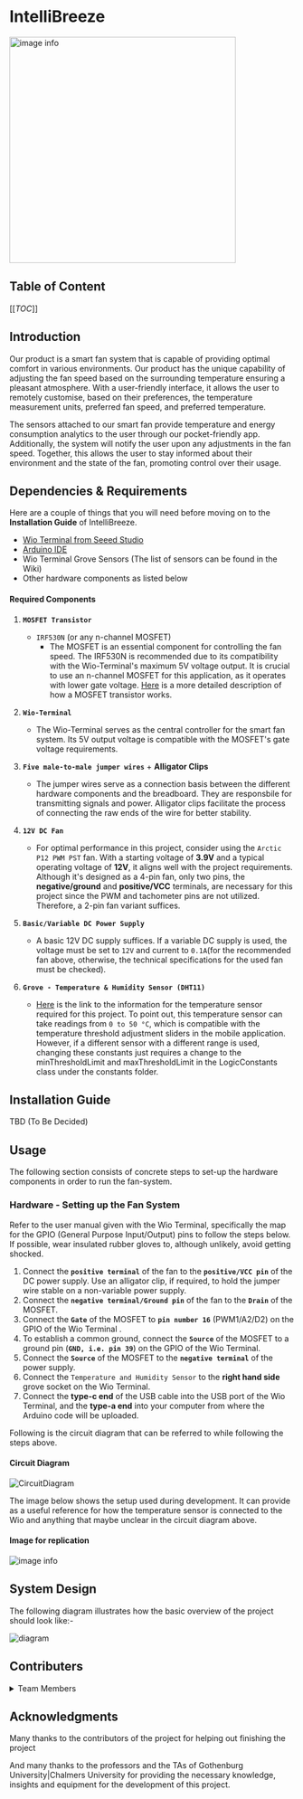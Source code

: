 # IntelliBreeze

<img src="graphics/logo.jpeg" alt="image info" width="400" height="400">

## Table of Content 

[[_TOC_]] 

## Introduction

Our product is a smart fan system that is capable of providing optimal comfort in various environments. Our product has the unique capability of adjusting the fan speed based on the surrounding temperature ensuring a pleasant atmosphere. With a user-friendly interface, it allows the user to remotely customise, based on their preferences, the temperature measurement units, preferred fan speed, and preferred temperature.

The sensors attached to our smart fan provide temperature and energy consumption analytics to the user through our pocket-friendly app. Additionally, the system will notify the user upon any adjustments in the fan speed. Together, this allows the user to stay informed about their environment and the state of the fan, promoting control over their usage.

## Dependencies & Requirements

Here are a couple of things that you will need before moving on to the **Installation Guide** of IntelliBreeze.

- [Wio Terminal from Seeed Studio](https://www.seeedstudio.com/Wio-Terminal-p-4509.html)
- [Arduino IDE](https://www.arduino.cc/en/software)
- Wio Terminal Grove Sensors (The list of sensors can be found in the Wiki)
- Other hardware components as listed below

#### **Required Components**

1. **`MOSFET Transistor`**
   - `IRF530N` (or any n-channel MOSFET)
     - The MOSFET is an essential component for controlling the fan speed. The IRF530N is recommended due to its compatibility with the Wio-Terminal's maximum 5V voltage output. It is crucial to use an n-channel MOSFET for this application, as it operates with lower gate voltage. [Here](https://www.nextpcb.com/blog/how-does-a-mosfet-work) is a more detailed description of how a MOSFET transistor works.

2. **`Wio-Terminal`**
    - The Wio-Terminal serves as the central controller for the smart fan system. Its 5V output voltage is compatible with the MOSFET's gate voltage requirements.

3. **`Five male-to-male jumper wires`** + **Alligator Clips**
    - The jumper wires serve as a connection basis between the different hardware components and the breadboard. They are responsbile for transmitting signals and power. Alligator clips facilitate the process of connecting the raw ends of the wire for better stability.

4. **`12V DC Fan`**
    - For optimal performance in this project, consider using the `Arctic P12 PWM PST` fan. With a starting voltage of **3.9V** and a typical operating voltage of **12V**, it aligns well with the project requirements. Although it's designed as a 4-pin fan, only two pins, the **negative/ground** and **positive/VCC** terminals, are necessary for this project since the PWM and tachometer pins are not utilized. Therefore, a 2-pin fan variant suffices.

5. **`Basic/Variable DC Power Supply`**
    - A basic 12V DC supply suffices. If a variable DC supply is used, the voltage must be set to `12V` and current to `0.1A`(for the recommended fan above, otherwise, the technical specifications for the used fan must be checked).

6. **`Grove - Temperature & Humidity Sensor (DHT11)`**
    - [Here](https://wiki.seeedstudio.com/Grove-TemperatureAndHumidity_Sensor/) is the link to the information for the temperature sensor required for this project. To point out, this temperature sensor can take readings from `0 to 50 °C`, which is compatible with the temperature threshold adjustment sliders in the mobile application. However, if a different sensor with a different range is used, changing these constants just requires a change to the minThresholdLimit and maxThresholdLimit in the LogicConstants class under the constants folder.




## Installation Guide 

TBD (To Be Decided)


## Usage

The following section consists of concrete steps to set-up the hardware components in order to run the fan-system.

### Hardware - Setting up the Fan System

Refer to the user manual given with the Wio Terminal, specifically the map for the GPIO (General Purpose Input/Output) pins to follow the steps below. If possible, wear insulated rubber gloves to, although unlikely, avoid getting shocked. 
1. Connect the **`positive terminal`** of the fan to the **`positive/VCC pin`** of the DC power supply. Use an alligator clip, if required, to hold the jumper wire stable on a non-variable power supply.
2. Connect the **`negative terminal/Ground pin`** of the fan to the **`Drain`** of the MOSFET.
3. Connect the **`Gate`** of the MOSFET to **`pin number 16`** (PWM1/A2/D2) on the GPIO of the Wio Terminal .
4. To establish a common ground, connect the **`Source`** of the MOSFET to a ground pin (**`GND, i.e. pin 39`**) on the GPIO of the Wio Terminal.
5. Connect the **`Source`** of the MOSFET to the **`negative terminal`** of the power supply.  
6. Connect the `Temperature and Humidity Sensor` to the **right hand side** grove socket on the Wio Terminal.
7. Connect the **type-c end** of the USB cable into the USB port of the Wio Terminal, and the **type-a end** into your computer from where the Arduino code will be uploaded.

Following is the circuit diagram that can be referred to while following the steps above.
#### Circuit Diagram
![CircuitDiagram](graphics/IntellibreezeCircuitDesign.png)

The image below shows the setup used during development. It can provide as a useful reference for how the temperature sensor is connected to the Wio and anything that maybe unclear in the circuit diagram above.
#### Image for replication
![image info](graphics/IntellibreezeCircuitPicture.png)

## System Design

The following diagram illustrates how the basic overview of the project should look like:-

![diagram](/uploads/e0d46160a709ef92ca2b59f12a5f4e79/diagram.png)

## Contributers

<details><summary>Team Members</summary>

- Nabil Al Sayed

- Manas Ahuja

- Vaibhav Puram

- Raghav Khurana

- Mohamed Taha Jasser
</details>

## Acknowledgments

Many thanks to the contributors of the project for helping out finishing the project

And many thanks to the professors and the TAs of Gothenburg University|Chalmers University for providing the necessary knowledge, insights and equipment for the development of this project.
